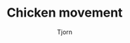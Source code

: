 ---
title: Chicken movement
description: Basic chicken player movement.
lastUpdated: 2025-03-10
author: Tjorn
---